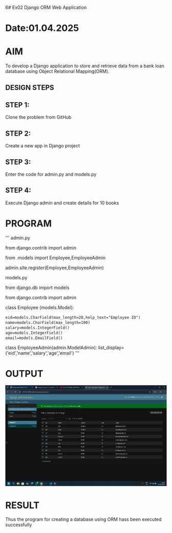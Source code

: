 6# Ex02 Django ORM Web Application
# Date:01.04.2025
# AIM
To develop a Django application to store and retrieve data from a bank loan database using Object Relational Mapping(ORM).

## DESIGN STEPS
## STEP 1:
Clone the problem from GitHub

## STEP 2:
Create a new app in Django project

## STEP 3:
Enter the code for admin.py and models.py

## STEP 4:
Execute Django admin and create details for 10 books

# PROGRAM
'''
admin.py

from django.contrib import admin


from .models import Employee,EmployeeAdmin

admin.site.register(Employee,EmployeeAdmin)

models.py

from django.db import models 

from django.contrib import admin 

class Employee (models.Model):

    eid=models.CharField(max_length=20,help_text="Employee ID") 
    name=models.CharField(max_length=100) 
    salary=models.IntegerField() 
    age=models.IntegerField() 
    email=models.EmailField() 
class EmployeeAdmin(admin.ModelAdmin):
    list_display=('eid','name','salary','age','email') 
'''
# OUTPUT
![alt text](<Screenshot 2025-04-01 101615.png>)
# RESULT
Thus the program for creating a database using ORM hass been executed successfully

